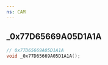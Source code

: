 ```yaml
---
ns: CAM
---
```

## _0x77D65669A05D1A1A

```c
// 0x77D65669A05D1A1A
void _0x77D65669A05D1A1A();
```

